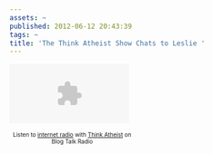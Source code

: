 ```yaml
---
assets: ~
published: 2012-06-12 20:43:39
tags: ~
title: 'The Think Atheist Show Chats to Leslie '
---
```

<object classid="clsid:D27CDB6E-AE6D-11cf-96B8-444553540000" codebase='http://download.adobe.com/pub/shockwave/cabs/flash/swflash.cab#version=9,0,0,0' width='210' height='105' name="44842" id="44842"><param name="movie" value="http://www.blogtalkradio.com/btrplayer.swf?file=http%3A%2F%2Fwww.blogtalkradio.com%2Fthinkatheist%2F2012%2F06%2F11%2Fepisode-62-dr-leslie-cannold-jun-10-2012%2Fplaylist.xml&autostart=false&bufferlength=5&volume=80&corner=rounded&callback=http://www.blogtalkradio.com/flashplayercallback.aspx" /><param name="quality" value="high" /><param name="wmode" value="transparent" /><param name="menu" value="false" /><param name="allowScriptAccess" value="always" /><embed src="http://www.blogtalkradio.com/btrplayer.swf" flashvars="file=http%3A%2F%2Fwww.blogtalkradio.com%2Fthinkatheist%2F2012%2F06%2F11%2Fepisode-62-dr-leslie-cannold-jun-10-2012%2fplaylist.xml&autostart=false&shuffle=false&callback=http://www.blogtalkradio.com/FlashPlayerCallback.aspx&width=210&height=105&volume=80&corner=rounded" width="210" height="105" type="application/x-shockwave-flash" pluginspage="http://www.macromedia.com/go/getflashplayer" quality="high" wmode="transparent" menu="false" name="44842" id="44842" allowScriptAccess="always"></embed></object><div style="font-size: 10px;text-align: center; width:220px;"> Listen to <a href="http://www.blogtalkradio.com">internet radio</a> with <a href="http://www.blogtalkradio.com/thinkatheist">Think Atheist</a> on Blog Talk Radio</div>